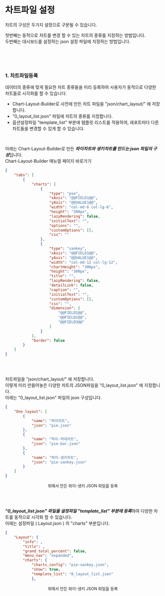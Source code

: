 
# 차트파일 설정

차트의 구성은 두가지 설정으로 구분될 수 있습니다.<br>

첫번째는 동적으로 차트를 변경 할 수 있는 차트의 종류를 지정하는 방법입니다.<br>
두번째는 대시보드를 설정하는 json 설정 파일에 지정하는 방법입니다.<br>

<br>
<br>
<br>

### 1. 차트파일등록

데이터의 종류에 맞게 필요한 차트 종류들을 미리 등록하여 사용자가 동적으로 다양한 차트들로 시각화를 할 수 있습니다.<br>

- Chart-Layout-Builder로 사전에 만든 차트 파일을 "json/chart_layout/" 에 저장합니다.
- "0_layout_list.json" 파일에 차트의 종류를 지정합니다.
- 옵션설정파일 "template_list" 부분에 템플릿 리스트를 적용하여, 레포트마다 다른 차트들을 변경할 수 있게 할 수 있습니다.

<br>

아래는 Chart-Layout-Builder로 만든 ***파이차트와 생키차트를 만드는 json 파일의 구성***입니다.<br>
Chart-Layout-Builder 매뉴얼 페이지 바로가기<br>

```json
{
	"tabs": [
		{
			"charts": [
				{
					"type": "pie",
					"xAxis": "@@FIELD1@@",
					"yAxis": "@@VALUE1@@",
					"width": "col-md-6 col-lg-6",
					"height": "300px",
					"lazyRendering": false,
					"initialText": "",
					"options": "",
					"customOptions": [],
					"css": ""
				},
				{
					"type": "sankey",
					"xAxis": "@@FIELD1@@",
					"yAxis": "@@VALUE1@@",
					"width": "col-md-12 col-lg-12",
					"chartHeight": "300px",
					"height": "300px",
					"title": "",
					"lazyRendering": false,
					"detailLink": false,
					"caption": "",
					"initialText": "",
					"customOptions": [],
					"css": "",
					"dimension": [
						"@@FIELD1@@",
						"@@FIELD2@@",
						"@@FIELD3@@"
					]
				}
			],
			"border": false
		}
	]
}
```

<br><br>

차트파일을 "json/chart_layout/" 에 저장합니다.<br>이렇게 미리 만들어놓은 다양한 차트의 JSON파일을 "0_layout_list.json" 에 지정합니다.<br>
아래는 "0_layout_list.json" 파일의 json 구성입니다. <br>

```json
{
	"One layout": [
		{
			"name": "파이차트",
			"json": "pie.json"
		},
		{
			"name": "파이-막대차트",
			"json": "pie-bar.json"
		},
		{
			"name": "파이-생키차트",
			"json": "pie-sankey.json"
		}
	]
}
```

<p align="center"><font size="2m">위에서 만든 파이-생키 JSON 파일을 등록</font></p>

<br><br>

***"0_layout_list.json" 파일을 설정파일 "template_list" 부분에 등록***하여 다양한 차트를 동적으로 시각화 할 수 있습니다.<br>
아래는 설정파일 ( Layout.json ) 의 "charts" 부분입니다.<br>

```json
{
	"Layout": {
		"info": ,
		"title": ,
		"grand_total_percent": false,
		"menu_nav": "expanded",
		"charts": {					
            "charts_config": "pie-sankey.json",					
            "show": true,					
            "template_list": "0_layout_list.json"					
            },		
```

<p align="center"><font size="2m">위에서 만든 파이-생키 JSON 파일을 등록</font></p>

<br><br>
